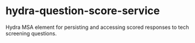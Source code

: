 # hydra-question-score-service
Hydra MSA element for persisting and accessing scored responses to tech screening questions. 

